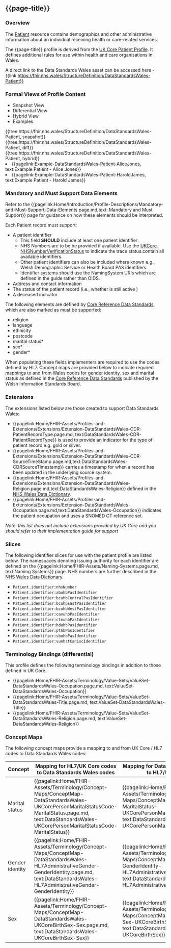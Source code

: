 <div class="warning"><span class="ImplementWarn"></span></div>

## {{page-title}}

### Overview
The [Patient](https://www.hl7.org/fhir/r4/patient.html) resource contains demographics and other administrative information about an individual receiving health or care-related services.

The {{page-title}} profile is derived from the [UK Core Patient Profile](https://simplifier.net/guide/uk-core-implementation-guide/Home/ProfilesandExtensions/ProfileUKCore-Patient?version=1.0.0). It defines additional rules for use within health and care organisations in Wales.

A direct link to the Data Standards Wales asset can be accessed here - {{link:https://fhir.nhs.wales/StructureDefinition/DataStandardsWales-Patient}}


### Formal Views of Profile Content
<div class="tab-wrap">
  <ul class="tab-head">
    <li class="tablink tab-active" onclick="openCity(this,'tabsnap')" data-target="tabsnap">
      Snapshot View
    </li>
    <li class="tablink" onclick="openCity(this,'tabdiff')" data-target="tabdiff">
      Differential View
    </li>
    <li class="tablink" onclick="openCity(this,'tabhybrid')" data-target="tabhybrid">
      Hybrid View
    </li>
    <li class="tablink" onclick="openCity(this,'tabeg')" data-target="tabeg">
      Examples
    </li>     
  </ul>
  <div class="tab-main">
    <div id="tabsnap" class="tabcontent active">      
      {{tree:https://fhir.nhs.wales/StructureDefinition/DataStandardsWales-Patient, snapshot}}
    </div>
    <div id="tabdiff" class="tabcontent">
      {{tree:https://fhir.nhs.wales/StructureDefinition/DataStandardsWales-Patient, diff}}
  </div>
    <div id="tabhybrid" class="tabcontent">
      {{tree:https://fhir.nhs.wales/StructureDefinition/DataStandardsWales-Patient, hybrid}}
  </div>
  <div id="tabeg" class="tabcontent">
    <list>
      <li>{{pagelink:Example-DataStandardsWales-Patient-AliceJones, text:Example Patient - Alice Jones}}</li>
      <li>{{pagelink:Example-DataStandardsWales-Patient-HaroldJames, text:Example Patient - Harold James}}</li>
    </list>
  </div>   
</div>

### Mandatory and Must Support Data Elements
Refer to the {{pagelink:Home/Introduction/Profile-Descriptions/Mandatory-and-Must-Support-Data-Elements.page.md,text: Mandatory and Must Support}} page for guidance on how these elements should be interpreted.

Each Patient record must support:
* A patient identifier
   * This field **SHOULD** include at least one patient identifier:
   * NHS Numbers are to be be provided if available. Use the [UKCore-NHSNumberVerificationStatus](https://simplifier.net/guide/uk-core-implementation-guide/Home/ProfilesandExtensions/ExtensionLibrary?version=1.0.0#ExtensionUKCore-NHSNumberVerificationStatus) to indicate the trace status.contain all available identifiers. 
   * Other patient identifiers can also be included where known e.g., Welsh Demographic Service or Health Board PAS identifiers.
   * Identifier systems should use the NamingSystem URIs which are defined in the guide rather than OIDS.
* Address and contact information
* The status of the patient record (i.e., whether is still active )
* A deceased indicator

The following elements are defined by [Core Reference Data Standards](https://www.datadictionary.wales.nhs.uk/#!WordDocuments/corereferencedatastandards1.htm), which are also marked as must be supported:

* religion
* language 
* ethnicity
* postcode
* marital status*
* sex*
* gender*

When populating these fields implementers are required to use the codes defined by HL7. Concept maps are provided below to indicate required mappings to and from Wales codes for gender identity, sex and marital status as defined in the [Core Reference Data Standards](https://www.datadictionary.wales.nhs.uk/#!WordDocuments/corereferencedatastandards1.htm) published by the Welsh Information Standards Board.

### Extensions

The extensions listed below are those created to support Data Standards Wales: 

* {{pagelink:Home/FHIR-Assets/Profiles-and-Extensions/Extensions/Extension-DataStandardsWales-CDR-PatientRecordType.page.md, text:DataStandardsWales-CDR-PatientRecordType}}
is used to provide an indicator for the type of patient record e.g. gold or silver.
* {{pagelink:Home/FHIR-Assets/Profiles-and-Extensions/Extensions/Extension-DataStandardsWales-CDR-SourceTimeStamp.page.md,text:DataStandardsWales-CDRSourceTimestamp}}
carries a timestamp for when a record has been updated in the underlying source system.
* {{pagelink:Home/FHIR-Assets/Profiles-and-Extensions/Extensions/Extension-DataStandardsWales-Religion.page.md,text:DataStandardsWales-Religion}}
  defined in the [NHS Wales Data Dictionary](https://www.datadictionary.wales.nhs.uk/#!WordDocuments/corereferencedatastandards1.htm).
* {{pagelink:Home/FHIR-Assets/Profiles-and-Extensions/Extensions/Extension-DataStandardsWales-Occupation.page.md,text:DataStandardsWales-Occupation}} indicates the patient occupation and uses a SNOMED  CT reference set.


_Note: this list does not include extensions provided by UK Core and you should refer to their implementation guide for support_

### Slices
The following identifier slices for use with the patient profile are listed below. The namespaces denoting issuing authority for each identifier are defined on the {{pagelink:Home/FHIR-Assets/Naming-Systems.page.md, text:Naming Systems}} page.  NHS numbers are further described in the [NHS Wales Data Dictionary](https://www.datadictionary.wales.nhs.uk/).
 
* `Patient.identifier:nhsNumber` 
* `Patient.identifier:abuhbPasIdentifier` 
* `Patient.identifier:bcuhbCentralPasIdentifier`  
* `Patient.identifier:bcuhbEastPasIdentifier` 
* `Patient.identifier:bcuhbWestPasIdentifier` 
* `Patient.identifier:cavuhbPasIdentifier` 
* `Patient.identifier:ctmuhbPasIdentifier` 
* `Patient.identifier:hduhbPasIdentifier` 
* `Patient.identifier:pthbPasIdentifier` 
* `Patient.identifier:sbuhbPasIdentifier` 
* `Patient.identifier:vunhstCaniscIdentifier` 

### Terminology Bindings (differential)
This profile defines the following terminology bindings in addition to those defined in UK Core.

* {{pagelink:Home/FHIR-Assets/Terminology/Value-Sets/ValueSet-DataStandardsWales-Occupation.page.md, text:ValueSet-DataStandardsWales-Occupation}}
* {{pagelink:Home/FHIR-Assets/Terminology/Value-Sets/ValueSet-DataStandardsWales-Title.page.md, text:ValueSet-DataStandardsWales-Title}}
* {{pagelink:Home/FHIR-Assets/Terminology/Value-Sets/ValueSet-DataStandardsWales-Religion.page.md, text:ValueSet-DataStandardsWales-Religion}}

### Concept Maps
The following concept maps provide a mapping to and from UK Core / HL7 codes to Data Standards Wales codes:

|Concept|Mapping for HL7/UK Core codes to Data Standards Wales codes|Mapping for Data Standards Wales codes to HL7/UK Core codes|
|-|-|-|
|Marital status|{{pagelink:Home/FHIR-Assets/Terminology/Concept-Maps/ConceptMap-DataStandardsWales-UKCorePersonMaritalStatusCode-MaritalStatus.page.md, text:DataStandardsWales-UKCorePersonMaritalStatusCode-MaritalStatus}}|{{pagelink:Home/FHIR-Assets/Terminology/Concept-Maps/ConceptMap-DataStandardsWales-MaritalStatus-UKCorePersonMaritalStatusCode.page.md, text:DataStandardsWales-MaritalStatus-UKCorePersonMaritalStatusCode}}|
|Gender identity|{{pagelink:Home/FHIR-Assets/Terminology/Concept-Maps/ConceptMap-DataStandardsWales-HL7AdministrativeGender-GenderIdentity.page.md, text:DataStandardsWales-HL7AdministrativeGender-GenderIdentity}}|{{pagelink:Home/FHIR-Assets/Terminology/Concept-Maps/ConceptMap-DataStandardsWales-GenderIdentity-HL7AdministrativeGender.page.md, text:DataStandardsWales-GenderIdentity-HL7AdministrativeGender}}|
|Sex|{{pagelink:Home/FHIR-Assets/Terminology/Concept-Maps/ConceptMap-DataStandardsWales-UKCoreBirthSex-Sex.page.md, text:DataStandardsWales-UKCoreBirthSex-Sex}}|{{pagelink:Home/FHIR-Assets/Terminology/Concept-Maps/ConceptMap-DataStandardsWales-Sex-UKCoreBirthSex.page.md, text:DataStandardsWales-Sex-UKCoreBirthSex}}|